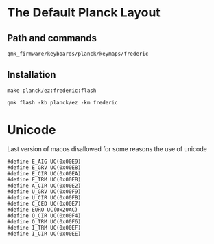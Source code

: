 # The Default Planck Layout

## Path and commands

```
qmk_firmware/keyboards/planck/keymaps/frederic
```

## Installation
```
make planck/ez:frederic:flash
```

```
qmk flash -kb planck/ez -km frederic
```



# Unicode 

Last version of macos disallowed for some reasons the use of unicode
```
#define E_AIG UC(0x00E9)
#define E_GRV UC(0x00E8)
#define E_CIR UC(0x00EA)
#define E_TRM UC(0x00EB)
#define A_CIR UC(0x00E2)
#define U_GRV UC(0x00F9)
#define U_CIR UC(0x00FB)
#define C_CED UC(0x00E7)
#define EURO UC(0x20AC)
#define O_CIR UC(0x00F4)
#define O_TRM UC(0x00F6)
#define I_TRM UC(0x00EF)
#define I_CIR UC(0x00EE)
```